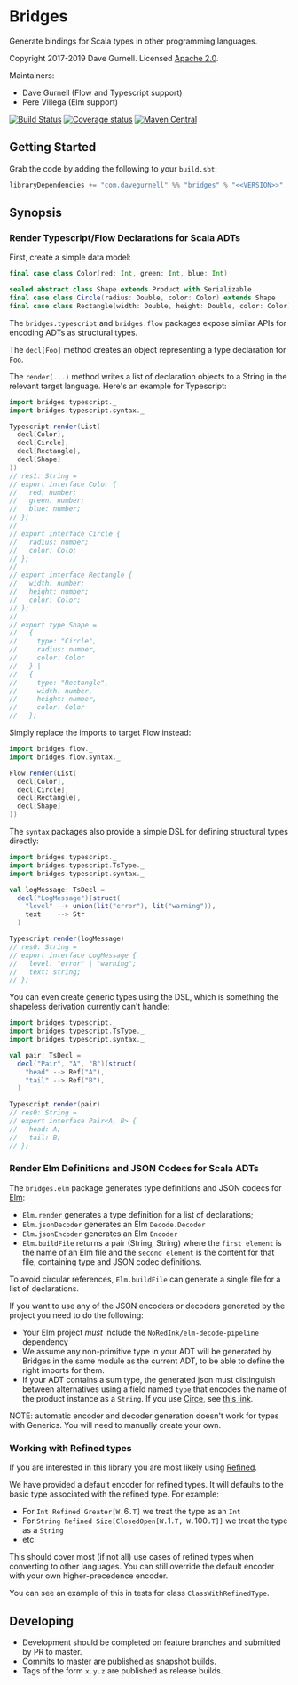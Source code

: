 # Bridges

Generate bindings for Scala types in other programming languages.

Copyright 2017-2019 Dave Gurnell. Licensed [Apache 2.0][license].

Maintainers:

 - Dave Gurnell (Flow and Typescript support)
 - Pere Villega (Elm support)

[![Build Status](https://travis-ci.org/davegurnell/bridges.svg?branch=develop)](https://travis-ci.org/davegurnell/bridges)
[![Coverage status](https://img.shields.io/codecov/c/github/davegurnell/bridges/develop.svg)](https://codecov.io/github/davegurnell/bridges)
[![Maven Central](https://maven-badges.herokuapp.com/maven-central/com.davegurnell/bridges_2.12/badge.svg)](https://maven-badges.herokuapp.com/maven-central/com.davegurnell/bridges_2.12)

## Getting Started

Grab the code by adding the following to your `build.sbt`:

~~~scala
libraryDependencies += "com.davegurnell" %% "bridges" % "<<VERSION>>"
~~~

## Synopsis

### Render Typescript/Flow Declarations for Scala ADTs

First, create a simple data model:

~~~scala
final case class Color(red: Int, green: Int, blue: Int)

sealed abstract class Shape extends Product with Serializable
final case class Circle(radius: Double, color: Color) extends Shape
final case class Rectangle(width: Double, height: Double, color: Color) extends Shape

~~~

The `bridges.typescript` and `bridges.flow`
packages expose similar APIs for encoding ADTs as structural types.

The `decl[Foo]` method creates an object representing
a type declaration for `Foo`.

The `render(...)` method writes a list of declaration objects
to a String in the relevant target language.
Here's an example for Typescript:

~~~scala
import bridges.typescript._
import bridges.typescript.syntax._

Typescript.render(List(
  decl[Color],
  decl[Circle],
  decl[Rectangle],
  decl[Shape]
))
// res1: String =
// export interface Color {
//   red: number;
//   green: number;
//   blue: number;
// };
//
// export interface Circle {
//   radius: number;
//   color: Colo;
// };
//
// export interface Rectangle {
//   width: number;
//   height: number;
//   color: Color;
// };
//
// export type Shape =
//   {
//     type: "Circle",
//     radius: number,
//     color: Color
//   } |
//   {
//     type: "Rectangle",
//     width: number,
//     height: number,
//     color: Color
//   };

~~~

Simply replace the imports to target Flow instead:

~~~scala
import bridges.flow._
import bridges.flow.syntax._

Flow.render(List(
  decl[Color],
  decl[Circle],
  decl[Rectangle],
  decl[Shape]
))
~~~

The `syntax` packages also provide a simple DSL
for defining structural types directly:

~~~scala
import bridges.typescript._
import bridges.typescript.TsType._
import bridges.typescript.syntax._

val logMessage: TsDecl =
  decl("LogMessage")(struct(
    "level" --> union(lit("error"), lit("warning")),
    text    --> Str
  )

Typescript.render(logMessage)
// res0: String =
// export interface LogMessage {
//   level: "error" | "warning";
//   text: string;
// };
~~~

You can even create generic types using the DSL,
which is something the shapeless derivation currently can't handle:

~~~scala
import bridges.typescript._
import bridges.typescript.TsType._
import bridges.typescript.syntax._

val pair: TsDecl =
  decl("Pair", "A", "B")(struct(
    "head" --> Ref("A"),
    "tail" --> Ref("B"),
  )

Typescript.render(pair)
// res0: String =
// export interface Pair<A, B> {
//   head: A;
//   tail: B;
// };
~~~

### Render Elm Definitions and JSON Codecs for Scala ADTs

The `bridges.elm` package generates type definitions and JSON codecs
for [Elm](https://elm-lang.org):

 - `Elm.render` generates a type definition for a list of declarations;
 - `Elm.jsonDecoder` generates an Elm `Decode.Decoder`
 - `Elm.jsonEncoder` generates an Elm `Encoder`
 - `Elm.buildFile` returns a pair (String, String)
   where the `first element` is the name of an Elm file
   and the `second element` is the content for that file,
   containing type and JSON codec definitions.

To avoid circular references, `Elm.buildFile` can generate
a single file for a list of declarations.

If you want to use any of the JSON encoders or decoders generated by the project
you need to do the following:

 - Your Elm project *must* include the
   `NoRedInk/elm-decode-pipeline` dependency
 - We assume any non-primitive type in your ADT will be
   generated by Bridges in the same module as the current ADT,
   to be able to define the right imports for them.
 - If your ADT contains a sum type,
   the generated json must distinguish between alternatives
   using a field named `type` that encodes
   the name of the product instance as a `String`.
   If you use [Circe](https://circe.github.io/circe/),
   see [this link](https://github.com/circe/circe/pull/429).

NOTE: automatic encoder and decoder generation doesn't work for types with Generics. You will need to manually create your own.

### Working with Refined types

If you are interested in this library
you are most likely using [Refined](https://github.com/fthomas/refined).

We have provided a default encoder for refined types. It will defaults
to the basic type associated with the refined type. For example:

* For `Int Refined Greater[W.`6`.T]` we treat the type as an `Int`
* For `String Refined Size[ClosedOpen[W.`1`.T, W.`100`.T]]` we treat the type as a `String`
* etc

This should cover most (if not all) use cases of refined types when converting to other languages.
You can still override the default encoder with your own higher-precedence encoder.

You can see an example of this in tests for class `ClassWithRefinedType`.

## Developing

- Development should be completed on feature branches and submitted by PR to master.
- Commits to master are published as snapshot builds.
- Tags of the form `x.y.z` are published as release builds.

[license]: http://www.apache.org/licenses/LICENSE-2.0
